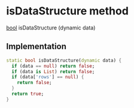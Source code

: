 


# isDataStructure method








[bool](https://api.flutter.dev/flutter/dart-core/bool-class.html) isDataStructure
(dynamic data)








## Implementation

```dart
static bool isDataStructure(dynamic data) {
  if (data == null) return false;
  if (data is List) return false;
  if (data['rows'] == null) {
    return false;
  }
  return true;
}
```







